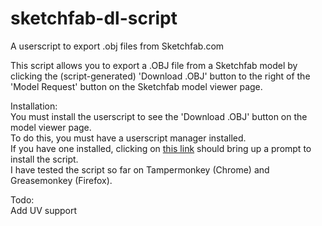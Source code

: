 sketchfab-dl-script
===================

A userscript to export .obj files from Sketchfab.com  

This script allows you to export a .OBJ file from a Sketchfab model by clicking the (script-generated) 'Download .OBJ' button to the right of the 'Model Request' button on the Sketchfab model viewer page.  

Installation:  
  You must install the userscript to see the 'Download .OBJ' button on the model viewer page.  
  To do this, you must have a userscript manager installed.  
  If you have one installed, clicking on [this link](https://github.com/reinitialized/sketchfab-dl-script/raw/master/sketchfab-dl-script.user.js) should bring up a prompt to install the script.  
  I have tested the script so far on Tampermonkey (Chrome) and Greasemonkey (Firefox).  

Todo:  
  Add UV support
